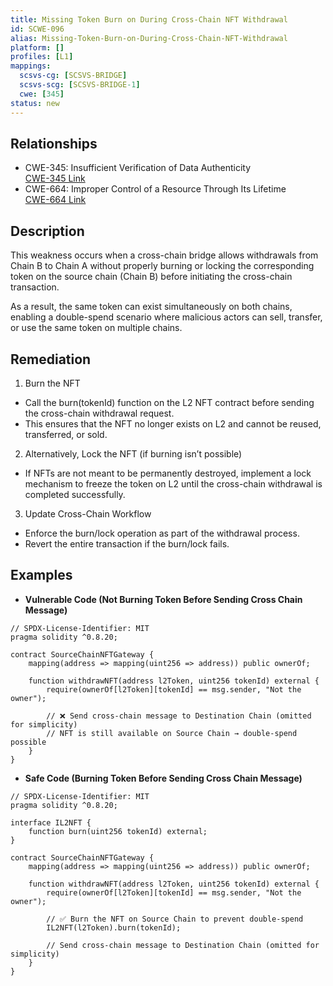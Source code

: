 ```yaml
---
title: Missing Token Burn on During Cross-Chain NFT Withdrawal
id: SCWE-096
alias: Missing-Token-Burn-on-During-Cross-Chain-NFT-Withdrawal
platform: []
profiles: [L1]
mappings:
  scsvs-cg: [SCSVS-BRIDGE]
  scsvs-scg: [SCSVS-BRIDGE-1]
  cwe: [345]
status: new
---
```


## Relationships
- CWE-345:  Insufficient Verification of Data Authenticity  
  [CWE-345 Link](https://cwe.mitre.org/data/definitions/345.html)
- CWE-664: Improper Control of a Resource Through Its Lifetime      
  [CWE-664 Link](https://cwe.mitre.org/data/definitions/664.html)

## Description  
This weakness occurs when a cross-chain bridge allows withdrawals from Chain B to Chain A without properly burning or locking the corresponding token on the source chain (Chain B) before initiating the cross-chain transaction.

As a result, the same token can exist simultaneously on both chains, enabling a double-spend scenario where malicious actors can sell, transfer, or use the same token on multiple chains.

## Remediation  
1. Burn the NFT
  - Call the burn(tokenId) function on the L2 NFT contract before sending the cross-chain withdrawal request.
  - This ensures that the NFT no longer exists on L2 and cannot be reused, transferred, or sold.

2. Alternatively, Lock the NFT (if burning isn’t possible)
  - If NFTs are not meant to be permanently destroyed, implement a lock mechanism to freeze the token on L2 until the cross-chain withdrawal is completed successfully.

3. Update Cross-Chain Workflow

  - Enforce the burn/lock operation as part of the withdrawal process.
  - Revert the entire transaction if the burn/lock fails.

## Examples  
- **Vulnerable Code (Not Burning Token Before Sending Cross Chain Message)**  
```solidity
// SPDX-License-Identifier: MIT
pragma solidity ^0.8.20;

contract SourceChainNFTGateway {
    mapping(address => mapping(uint256 => address)) public ownerOf;

    function withdrawNFT(address l2Token, uint256 tokenId) external {
        require(ownerOf[l2Token][tokenId] == msg.sender, "Not the owner");

        // ❌ Send cross-chain message to Destination Chain (omitted for simplicity)
        // NFT is still available on Source Chain → double-spend possible
    }
}
```

- **Safe Code (Burning Token Before Sending Cross Chain Message)**
```solidity
// SPDX-License-Identifier: MIT
pragma solidity ^0.8.20;

interface IL2NFT {
    function burn(uint256 tokenId) external;
}

contract SourceChainNFTGateway {
    mapping(address => mapping(uint256 => address)) public ownerOf;

    function withdrawNFT(address l2Token, uint256 tokenId) external {
        require(ownerOf[l2Token][tokenId] == msg.sender, "Not the owner");

        // ✅ Burn the NFT on Source Chain to prevent double-spend
        IL2NFT(l2Token).burn(tokenId);

        // Send cross-chain message to Destination Chain (omitted for simplicity)
    }
}
```
